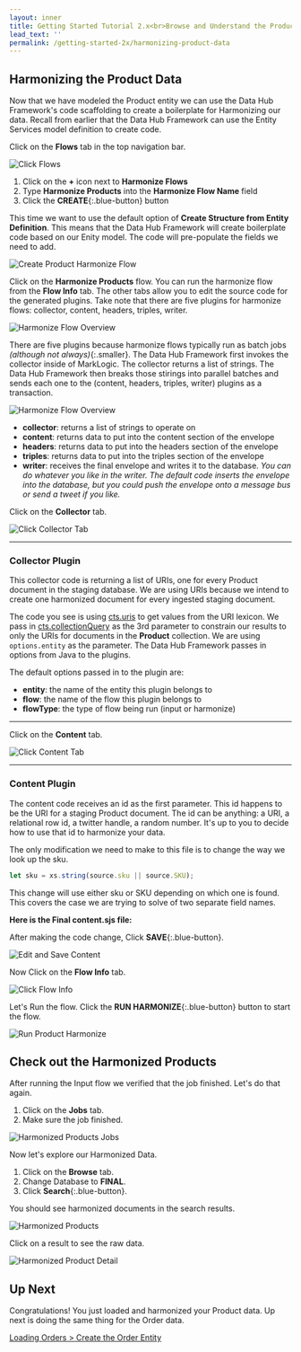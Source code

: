 ```yaml
---
layout: inner
title: Getting Started Tutorial 2.x<br>Browse and Understand the Product Data
lead_text: ''
permalink: /getting-started-2x/harmonizing-product-data
---
```


## Harmonizing the Product Data

Now that we have modeled the Product entity we can use the Data Hub Framework's code scaffolding to create a boilerplate for Harmonizing our data. Recall from earlier that the Data Hub Framework can use the Entity Services model definition to create code.

<i class="fa fa-hand-pointer-o"></i> Click on the **Flows** tab in the top navigation bar.

![Click Flows]({{site.baseurl}}/images/2x/click-flows-2.png)

1. <i class="fa fa-hand-pointer-o"></i> Click on the **+** icon next to **Harmonize Flows**
1. Type **Harmonize Products** into the **Harmonize Flow Name** field
1. <i class="fa fa-hand-pointer-o"></i> Click the **CREATE**{:.blue-button} button

This time we want to use the default option of **Create Structure from Entity Definition**. This means that the Data Hub Framework will create boilerplate code based on our Enity model. The code will pre-populate the fields we need to add.

![Create Product Harmonize Flow]({{site.baseurl}}/images/2x/create-product-harmonize-flow.png)

<i class="fa fa-hand-pointer-o"></i> Click on the **Harmonize Products** flow. You can run the harmonize flow from the **Flow Info** tab. The other tabs allow you to edit the source code for the generated plugins. Take note that there are five plugins for harmonize flows: collector, content, headers, triples, writer.

![Harmonize Flow Overview]({{site.baseurl}}/images/2x/harmonize-flow-overview.png)

There are five plugins because harmonize flows typically run as batch jobs _(although not always)_{:.smaller}. The Data Hub Framework first invokes the collector inside of MarkLogic. The collector returns a list of strings. The Data Hub Framework then breaks those stirings into parallel batches and sends each one to the (content, headers, triples, writer) plugins as a transaction.

![Harmonize Flow Overview]({{site.baseurl}}/images/2x/harmonize-flow-diagram.png)

- **collector**: returns a list of strings to operate on
- **content**: returns data to put into the content section of the envelope
- **headers**: returns data to put into the headers section of the envelope
- **triples**: returns data to put into the triples section of the envelope
- **writer**: receives the final envelope and writes it to the database. _You can do whatever you like in the writer. The default code inserts the envelope into the database, but you could push the envelope onto a message bus or send a tweet if you like._

<i class="fa fa-hand-pointer-o"></i> Click on the **Collector** tab.

![Click Collector Tab]({{site.baseurl}}/images/2x/click-collector1.png)

<hr>

### Collector Plugin

This collector code is returning a list of URIs, one for every Product document in the staging database. We are using URIs because we intend to create one harmonized document for every ingested staging document.

The code you see is using [cts.uris](https://docs.marklogic.com/cts.uris) to get values from the URI lexicon. We pass in [cts.collectionQuery](https://docs.marklogic.com/cts.collectionQuery) as the 3rd parameter to constrain our results to only the URIs for documents in the **Product** collection. We are using `options.entity` as the parameter. The Data Hub Framework passes in options from Java to the plugins.

The default options passed in to the plugin are:

- **entity**: the name of the entity this plugin belongs to
- **flow**: the name of the flow this plugin belongs to
- **flowType**: the type of flow being run (input or harmonize)

<div class="embed-git lang-js" href="//raw.githubusercontent.com/marklogic-community/marklogic-data-hub/develop/examples/online-store/plugins/entities/Product/harmonize/Harmonize Products/collector/collector.sjs"></div>

<hr>

<i class="fa fa-hand-pointer-o"></i> Click on the **Content** tab.

![Click Content Tab]({{site.baseurl}}/images/2x/click-content1.png)

<hr>

### Content Plugin

The content code receives an id as the first parameter. This id happens to be the URI for a staging Product document. The id can be anything: a URI, a relational row id, a twitter handle, a random number. It's up to you to decide how to use that id to harmonize your data.

The only modification we need to make to this file is to change the way we look up the sku.

```javascript
let sku = xs.string(source.sku || source.SKU);
```

This change will use either sku or SKU depending on which one is found. This covers the case we are trying to solve of two separate field names.

**Here is the Final content.sjs file:**

<div class="embed-git lang-js" href="//raw.githubusercontent.com/marklogic-community/marklogic-data-hub/develop/examples/online-store/plugins/entities/Product/harmonize/Harmonize Products/content/content.sjs"></div>

After making the code change, <i class="fa fa-hand-pointer-o"></i> Click **SAVE**{:.blue-button}.

![Edit and Save Content]({{site.baseurl}}/images/2x/save-product-content.png)

<i class="fa fa-hand-pointer-o"></i> Now Click on the **Flow Info** tab.

![Click Flow Info]({{site.baseurl}}/images/2x/click-flow-info1.png)

Let's Run the flow. <i class="fa fa-hand-pointer-o"></i> Click the **RUN HARMONIZE**{:.blue-button} button to start the flow.

![Run Product Harmonize]({{site.baseurl}}/images/2x/run-product-harmonize.png)

## Check out the Harmonized Products

After running the Input flow we verified that the job finished. Let's do that again.

1. <i class="fa fa-hand-pointer-o"></i> Click on the **Jobs** tab.
1. Make sure the job finished.

![Harmonized Products Jobs]({{site.baseurl}}/images/2x/harmonized-products-jobs.png)

Now let's explore our Harmonized Data.

1. <i class="fa fa-hand-pointer-o"></i> Click on the **Browse** tab.
1. Change Database to **FINAL**.
1. <i class="fa fa-hand-pointer-o"></i> Click **Search**{:.blue-button}.

You should see harmonized documents in the search results.

![Harmonized Products]({{site.baseurl}}/images/2x/harmonized-products.png)

<i class="fa fa-hand-pointer-o"></i> Click on a result to see the raw data.

![Harmonized Product Detail]({{site.baseurl}}/images/2x/harmonized-product-details.png)

## Up Next

Congratulations! You just loaded and harmonized your Product data. Up next is doing the same thing for the Order data.

[Loading Orders > Create the Order Entity](/marklogic-data-hub/getting-started-2x/create-order-entity)
